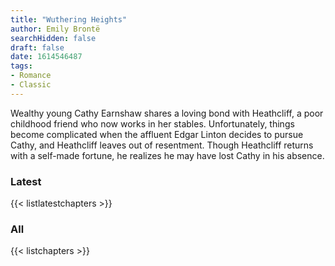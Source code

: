 ```yaml
---
title: "Wuthering Heights"
author: Emily Brontë
searchHidden: false
draft: false
date: 1614546487
tags:
- Romance
- Classic
---
```


Wealthy young Cathy Earnshaw shares a loving bond with Heathcliff, a poor childhood friend who now works in her stables. Unfortunately, things become complicated when the affluent Edgar Linton decides to pursue Cathy, and Heathcliff leaves out of resentment. Though Heathcliff returns with a self-made fortune, he realizes he may have lost Cathy in his absence.

### Latest

{{< listlatestchapters >}}

### All

{{< listchapters >}}